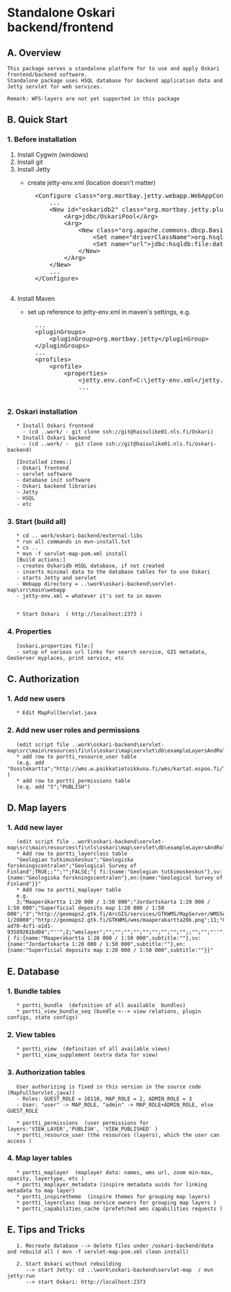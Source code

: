 # Standalone Oskari backend/frontend

## A. Overview

    This package serves a standalone platform for to use and apply Oskari frontend/backend software.
    Standalone package uses HSQL database for backend application data and Jetty servlet for web services.
    
    Remark: WFS-layers are not yet supported in this package
    

## B. Quick Start

### 1. Before installation

1. Install Cygwin (windows)
2. Install git
3. Install Jetty
    - create jetty-env.xml (location doesn't matter)
	
        <pre>
        &lt;Configure class="org.mortbay.jetty.webapp.WebAppContext"&gt;
            ...
            &lt;New id="oskaridb2" class="org.mortbay.jetty.plus.naming.Resource"&gt;
                &lt;Arg&gt;jdbc/OskariPool&lt;/Arg&gt;
                &lt;Arg&gt;
                    &lt;New class="org.apache.commons.dbcp.BasicDataSource"&gt;
                        &lt;Set name="driverClassName"&gt;org.hsqldb.jdbcDriver&lt;/Set&gt;
                        &lt;Set name="url"&gt;jdbc:hsqldb:file:data/oskaridb&lt;/Set&gt;
                    &lt;/New&gt;
                &lt;/Arg&gt;
            &lt;/New&gt;
            ...
        &lt;/Configure&gt;
        </pre>
4. Install Maven
	- set up reference to jetty-env.xml in maven's settings, e.g.
	
        <pre>
        ...
        &lt;pluginGroups&gt;
            &lt;pluginGroup&gt;org.mortbay.jetty&lt;/pluginGroup&gt;
        &lt;/pluginGroups&gt;
        ...
        &lt;profiles&gt;
            &lt;profile&gt;
                &lt;properties&gt;
                    &lt;jetty.env.conf&gt;C:\jetty-env.xml&lt;/jetty.env.conf&gt;
                    ...
        </pre>

### 2. Oskari installation
       * Install Oskari frontend 
         - (cd ..work/ - git clone ssh://git@haisulike01.nls.fi/Oskari)
       * Install Oskari backend
         - (cd ..work/ -  git clone ssh://git@haisulike01.nls.fi/oskari-backend)
         
       [Installed items:]
       - Oskari frontend
       - servlet software
       - database init software
       - Oskari backend libraries
       - Jetty
       - HSQL 
       - etc
        
### 3. Start  (build all)
       * cd .. work/oskari-backend/external-libs
	   * run all commands in mvn-install.txt
	   * cs ..
       * mvn -f servlet-map-pom.xml install
       [Build actions:]
       - creates Oskaridb HSQL database, if not created
       - inserts minimal data to the database tables for to use Oskari
       - starts Jetty and servlet
       - Webapp directory = ..\work\oskari-backend\servlet-map\src\main\webapp
       - jetty-env.xml = whatever it's set to in maven
       
       
       * Start Oskari  ( http://localhost:2373 )
       
### 4. Properties
       [oskari.properties file:]
       - setup of various url links for search service, GIS metadata, GeoServer myplaces, print service, etc

## C. Authorization

### 1. Add new users
       * Edit MapFullServlet.java
       
### 2. Add new user roles and permissions 
       (edit script file ..work\oskari-backend\servlet-map\src\main\resources\fi\nls\oskari\map\servlet\db\exampleLayersAndRoles.sql)
       * add row to portti_resource_user table
       (e.g. add "Osoitekartta";"http://wms.w.paikkatietoikkuna.fi/wms/kartat.espoo.fi/TeklaOgcWeb/WMS.ashx?";"WMS_LAYER";"10114";"ROLE" )
       * add row to portti_permissions table
       (e.q. add "5";"PUBLISH")


## D. Map layers

### 1. Add new layer
       (edit script file ..work\oskari-backend\servlet-map\src\main\resources\fi\nls\oskari\map\servlet\db\exampleLayersAndRoles.sql)
       * Add row to portti_layerclass table  
       "Geologian tutkimuskeskus";"Geologiska forskningscentralen";"Geological Survey of Finland";TRUE;;"";"";FALSE;"{ fi:{name:"Geologian tutkimuskeskus"},sv:{name:"Geologiska forskningscentralen"},en:{name:"Geological Survey of Finland"}}"
       * Add row to portti_maplayer table  
       e.g.
       3;"Maaperäkartta 1:20 000 / 1:50 000";"Jordartskarta 1:20 000 / 1:50 000";"Superficial deposits map 1:20 000 / 1:50 000";"3";"http://geomaps2.gtk.fi/ArcGIS/services/GTKWMS/MapServer/WMSServer";75;"''";100000;10000;"http://www.paikkatietoikkuna.fi/web/guest/maaperakartta-1/20000";"http://geomaps2.gtk.fi/GTKWMS/wms/maaperakartta20k.png";11;"0f3f054f-ad70-4cf1-a1d1-93589261bd04";"''";2;"wmslayer";"";"";"";"";"";"";"";"";"";;"";"";"''";"''";"''";"";"1.3.0";3067;"{ fi:{name:"Maaperäkartta 1:20 000 / 1:50 000",subtitle:""},sv:{name:"Jordartskarta 1:20 000 / 1:50 000",subtitle:""},en:{name:"Superficial deposits map 1:20 000 / 1:50 000",subtitle:""}}"

## E. Database

### 1. Bundle tables
       * portti_bundle  (definition of all available  bundles)
       * portti_view_bundle_seq (bundle <--> view relations, plugin configs, state configs)
       
### 2. View tables
       * portti_view  (definition of all available views)
       * portti_view_supplement (extra data for view)
       
### 3. Authorization tables
       User authorizing is fixed in this version in the source code (MapFullServlet.java))
       - Roles: GUEST_ROLE = 10110, MAP_ROLE = 2, ADMIN_ROLE = 3
       - User: "user" -> MAP_ROLE, "admin" -> MAP_ROLE+ADMIN_ROLE, else GUEST_ROLE
   
       * portti_permissions  (user permissions for layers:'VIEW_LAYER','PUBLISH', 'VIEW_PUBLISHED' )
       * portti_resource_user (the resources (layers), which the user can access )
       
### 4. Map layer tables
       * portti_maplayer  (maplayer data: names, wms url, zoom min-max, opacity, layertype, etc )
       * portti_maplayer_metadata (inspire metadata uuids for linking metadata to map layer)
       * portti_inspiretheme  (inspire themes for grouping map layers)
       * portti_layerclass (map service owners for grouping map layers )
       * portti_capabilities_cache (prefetched wms capabilities requests )
       

## E. Tips and Tricks
 
       1. Recreate database --> delete files under /oskari-backend/data  and rebuild all ( mvn -f servlet-map-pom.xml clean install)
       
       2. Start Oskari without rebuilding  
          --> start Jetty: cd ..\work\oskari-backend\servlet-map  / mvn jetty:run
          --> start Oskari: http://localhost:2373
          
